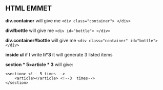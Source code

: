 ## HTML EMMET

**div.container** will give me `<div class="container"> </div>`

**div#bottle** will give me `<div id="bottle"> </div>`

**div.container#bottle** will give me `<div class="container" id="bottle"> </div>`

**inside ul** if I write **li*3** it will generate 3 listed items

**section * 5>article * 3** will give:

    <section> <!-- 5 times -->
        <article></article> <!--3  times-->
    </section>
